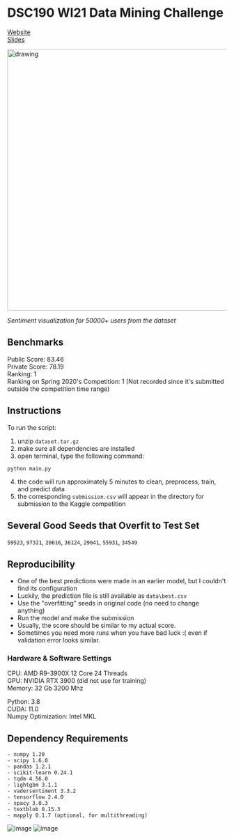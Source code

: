 # DSC190 WI21 Data Mining Challenge

[Website](https://www.kaggle.com/c/ucsd-dsc190-wi21-introduction-to-data-mining/overview)  
[Slides](https://docs.google.com/presentation/d/1WxgHtFA0XqmbKwXgYtmNk5FQRq42FbVMjAH-fJgcZMo/edit#slide=id.p)  

<img src="https://user-images.githubusercontent.com/59942464/109371716-ffdd1200-785a-11eb-93a9-dba5bfa7a8cd.png" title="Sentiment visualization for 50000+ users from the dataset!" alt="drawing" width="600"/>  

*Sentiment visualization for 50000+ users from the dataset*

## Benchmarks
Public Score: 83.46  
Private Score: 78.19  
Ranking: 1  
Ranking on Spring 2020's Competition: 1 (Not recorded since it's submitted outside the competition time range)

## Instructions
To run the script:
1. unzip `dataset.tar.gz`
2. make sure all dependencies are installed
3. open terminal, type the following command:
```
python main.py
```
4. the code will run approximately 5 minutes to clean, preprocess, train, and predict data
5. the corresponding `submission.csv` will appear in the directory for submission to the Kaggle competition

## Several Good Seeds that Overfit to Test Set
`59523`, `97321`, `20616`, `36124`, `29041`, `55931`, `34549`

## Reproducibility
- One of the best predictions were made in an earlier model, but I couldn't find its configuration
- Luckily, the prediction file is still available as `data\best.csv`
- Use the "overfitting" seeds in original code (no need to change anything)
- Run the model and make the submission
- Usually, the score should be similar to my actual score. 
- Sometimes you need more runs when you have bad luck :( even if validation error looks similar.

### Hardware & Software Settings

CPU: AMD R9-3900X 12 Core 24 Threads  
GPU: NVIDIA RTX 3900 (did not use for training)  
Memory: 32 Gb 3200 Mhz  

Python: 3.8  
CUDA: 11.0  
Numpy Optimization: Intel MKL  

## Dependency Requirements
```
- numpy 1.20
- scipy 1.6.0
- pandas 1.2.1
- scikit-learn 0.24.1
- tqdm 4.56.0
- lightgbm 3.1.1
- vadersentiment 3.3.2
- tensorflow 2.4.0
- spacy 3.0.3
- textblob 0.15.3
- mapply 0.1.7 (optional, for multithreading)
```

![image](https://user-images.githubusercontent.com/59942464/109370458-429beb80-7855-11eb-8637-a1b46b5b9ed0.png)
![image](https://user-images.githubusercontent.com/59942464/109370478-59dad900-7855-11eb-9e61-a90d7fae67d8.png)
